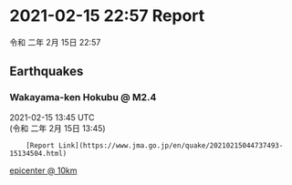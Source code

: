 # 2021-02-15 22:57 Report
令和 二年 2月 15日 22:57

## Earthquakes
### Wakayama-ken Hokubu @ M2.4
2021-02-15 13:45 UTC  
        (令和 二年 2月 15日 13:45)
  
        [Report Link](https://www.jma.go.jp/en/quake/20210215044737493-15134504.html)  
[epicenter @ 10km](https://www.google.com/maps/place/34°12'00%22+135°12'00%22/@34.2,135.2,17z/data=!3m1!4b1!4m5!3m4!1s0x0:0x0!8m2!3d34.2!4d135.2)